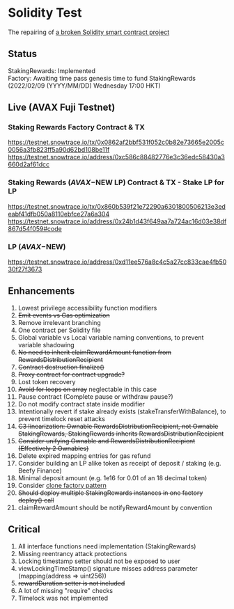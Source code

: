 # Solidity Test
The repairing of [a broken Solidity smart contract project](https://github.com/EBS369/solidity-test/commit/636d68088199400193bf53757a2bbeefeb62febd)

## Status
StakingRewards: Implemented\
Factory: Awaiting time pass genesis time to fund StakingRewards (2022/02/09 (YYYY/MM/DD) Wednesday 17:00 HKT)

## Live (AVAX Fuji Testnet)

### Staking Rewards Factory Contract & TX
https://testnet.snowtrace.io/tx/0x0862af2bbf531f052c0b82e73665e2005c0056a3fb823ff5a90d62bd108be11f
https://testnet.snowtrace.io/address/0xc586c88482776e3c36edc58430a3660d2af61dcc

### Staking Rewards ($AVAX-$NEW LP) Contract & TX - Stake LP for LP
https://testnet.snowtrace.io/tx/0x860b539f21e72290a6301800506213e3edeabf41dfb050a8110ebfce27a6a304
https://testnet.snowtrace.io/address/0x24b1d43f649aa7a724ac16d03e38df867d54f059#code

### LP ($AVAX-$NEW)
https://testnet.snowtrace.io/address/0xd11ee576a8c4c5a27cc833cae4fb5030f27f3673

## Enhancements

1. Lowest privilege accessibility function modifiers
2. ~~Emit events vs Gas optimization~~
3. Remove irrelevant branching
4. One contract per Solidity file
5. Global variable vs Local variable naming conventions, to prevent variable shadowing
6. ~~No need to inherit claimRewardAmount function from RewardsDistributionRecipient~~
7. ~~Contract destruction finalize()~~
8. ~~Proxy contract for contract upgrade?~~
9. Lost token recovery
10. ~~Avoid for loops on array~~ neglectable in this case
11. Pause contract (Complete pause or withdraw pause?)
12. Do not modify contract state inside modifier
13. Intentionally revert if stake already exists (stakeTransferWithBalance), to prevent timelock reset attacks
14. ~~C3 linearization: Ownable RewardsDistributionRecipient, not Ownable StakingRewards, StakingRewards inherits RewardsDistributionRecipient~~
15. ~~Consider unifying Ownable and RewardsDistributionRecipient (Effectively 2 Ownables)~~
16. Delete expired mapping entries for gas refund
17. Consider building an LP alike token as receipt of deposit / staking (e.g. Beefy Finance)
18. Minimal deposit amount (e.g. 1e16 for 0.01 of an 18 decimal token)
19. Consider [clone factory pattern](https://blog.logrocket.com/creating-contract-factory-clone-solidity-smart-contracts/)
20. ~~Should deploy multiple StakingRewards instances in one factory deploy() call~~
21. claimRewardAmount should be notifyRewardAmount by convention

## Critical

1. All interface functions need implementation (StakingRewards)
2. Missing reentrancy attack protections
3. Locking timestamp setter should not be exposed to user
4. viewLockingTimeStamp() signature misses address parameter (mapping(address => uint256))
5. ~~rewardDuration setter is not included~~
6. A lot of missing "require" checks
7. Timelock was not implemented
